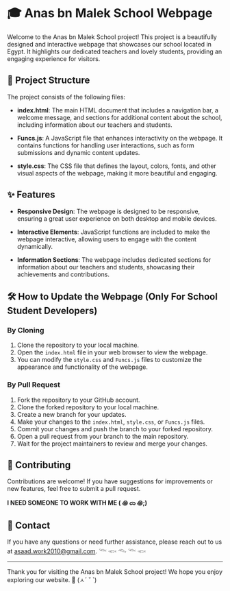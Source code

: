 # 🎓 Anas bn Malek School Webpage

Welcome to the Anas bn Malek School project! This project is a beautifully designed and interactive webpage that showcases our school located in Egypt. It highlights our dedicated teachers and lovely students, providing an engaging experience for visitors.

## 📂 Project Structure

The project consists of the following files:

- **index.html**: The main HTML document that includes a navigation bar, a welcome message, and sections for additional content about the school, including information about our teachers and students.
  
- **Funcs.js**: A JavaScript file that enhances interactivity on the webpage. It contains functions for handling user interactions, such as form submissions and dynamic content updates.
  
- **style.css**: The CSS file that defines the layout, colors, fonts, and other visual aspects of the webpage, making it more beautiful and engaging.

## ✨ Features

- **Responsive Design**: The webpage is designed to be responsive, ensuring a great user experience on both desktop and mobile devices.
  
- **Interactive Elements**: JavaScript functions are included to make the webpage interactive, allowing users to engage with the content dynamically.
  
- **Information Sections**: The webpage includes dedicated sections for information about our teachers and students, showcasing their achievements and contributions.

## 🛠️ How to Update the Webpage (Only For School Student Developers)

### By Cloning
1. Clone the repository to your local machine.
2. Open the `index.html` file in your web browser to view the webpage.
3. You can modify the `style.css` and `Funcs.js` files to customize the appearance and functionality of the webpage.

### By Pull Request
1. Fork the repository to your GitHub account.
2. Clone the forked repository to your local machine.
3. Create a new branch for your updates.
4. Make your changes to the `index.html`, `style.css`, or `Funcs.js` files.
5. Commit your changes and push the branch to your forked repository.
6. Open a pull request from your branch to the main repository.
7. Wait for the project maintainers to review and merge your changes.

## 🤝 Contributing

Contributions are welcome! If you have suggestions for improvements or new features, feel free to submit a pull request.

**I NEED SOMEONE TO WORK WITH ME ( ꩜ ᯅ ꩜;)⁭ ⁭**

## 📧 Contact

If you have any questions or need further assistance, please reach out to us at [asaad.work2010@gmail.com](mailto:asaad.work2010@gmail.com). 𓆝 𓆟 𓆞 𓆝 𓆟

---

Thank you for visiting the Anas bn Malek School project! We hope you enjoy exploring our website. 🌟 (ㅅ´ ˘ `)
